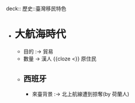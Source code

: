 deck:: 歷史::臺灣移民特色

- # 大航海時代
	- 目的 :-> 貿易
	- 數量 -> 漢人 {{cloze <}} 原住民
	- ## 西班牙
		- 來臺背景 :-> 北上航線遭到掠奪(by 荷蘭人)